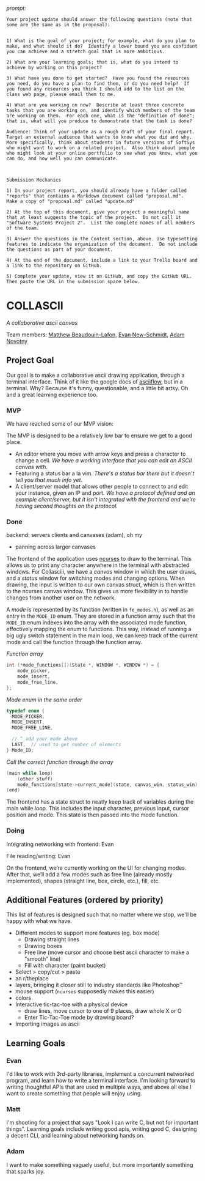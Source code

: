 _prompt:_
```
Your project update should answer the following questions (note that some are the same as in the proposal):


1) What is the goal of your project; for example, what do you plan to make, and what should it do?  Identify a lower bound you are confident you can achieve and a stretch goal that is more ambitious.

2) What are your learning goals; that is, what do you intend to achieve by working on this project?

3) What have you done to get started?  Have you found the resources you need, do you have a plan to find them, or do you need help?  If you found any resources you think I should add to the list on the class web page, please email them to me.

4) What are you working on now?  Describe at least three concrete tasks that you are working on, and identify which members of the team are working on them.  For each one, what is the "definition of done"; that is, what will you produce to demonstrate that the task is done?

Audience: Think of your update as a rough draft of your final report.  Target an external audience that wants to know what you did and why.  More specifically, think about students in future versions of SoftSys who might want to work on a related project.  Also think about people who might look at your online portfolio to see what you know, what you can do, and how well you can communicate.



Submission Mechanics

1) In your project report, you should already have a folder called "reports" that contains a Markdown document called "proposal.md".  Make a copy of "proposal.md" called "update.md"

2) At the top of this document, give your project a meaningful name that at least suggests the topic of the project.  Do not call it "Software Systems Project 2".  List the complete names of all members of the team.

3) Answer the questions in the Content section, above. Use typesetting features to indicate the organization of the document.  Do not include the questions as part of your document.

4) At the end of the document, include a link to your Trello board and a link to the repository on GitHub.

5) Complete your update, view it on GitHub, and copy the GitHub URL.  Then paste the URL in the submission space below.
```

# COLLASCII

_A collaborative ascii canvas_

Team members:
[Matthew Beaudouin-Lafon](https://github.com/MatthewBeaudouinLafon),
[Evan New-Schmidt](https://github.com/newsch),
[Adam Novotny](https://github.com/labseven)

## Project Goal

Our goal is to make a collaborative ascii drawing application, through a terminal interface. Think of it like the google docs of [asciiflow](http://asciiflow.com/), but in a terminal.
Why? Because it's funny, questionable, and a little bit artsy. Oh and a great learning experience too.

### MVP

We have reached some of our MVP vision:

The MVP is designed to be a relatively low bar to ensure we get to a good place.
- An editor where you move with arrow keys and press a character to change a cell.
  _We have a working interface that you can edit an ASCII canvas with._
- Featuring a status bar a la vim.
  _There's a status bar there but it doesn't tell you that much info yet._
- A client/server model that allows other people to connect to and edit your instance, given an IP and port.
  _We have a protocol defined and an example client/server, but it isn't integrated with the frontend and we're having second thoughts on the protocol._


### Done

backend: servers clients and canvases (adam), oh my

- panning across larger canvases

The frontend of the application uses [ncurses](https://www.gnu.org/software/ncurses/) to draw to the terminal. This allows us to print any character anywhere in the terminal with abstracted windows. For Collasciii, we have a _canvas_ window in which the user draws, and a _status_ window for switching modes and changing options. When drawing, the input is written to our own canvas struct, which is then written to the ncurses canvas window. This gives us more flexibility in to handle changes from another user on the network.

A _mode_ is represented by its function (written in `fe_modes.h`), as well as an entry in the `MODE_ID` enum. They are stored in a function array such that the `MODE_ID` enum indexes into the array with the associated mode function, effectively mapping the enum to functions. This way, instead of running a big ugly switch statement in the main loop, we can keep track of the current mode and call the function through the function array.

_Function array_
```C
int (*mode_functions[])(State *, WINDOW *, WINDOW *) = {
    mode_picker,
    mode_insert,
    mode_free_line,
};
```

_Mode enum in the same order_
```C
typedef enum {
  MODE_PICKER,
  MODE_INSERT,
  MODE_FREE_LINE,

  // ^ add your mode above
  LAST,  // used to get number of elements
} Mode_ID;
```

_Call the correct function through the array_
```C
(main while loop)
    (other stuff)
    mode_functions[state->current_mode](state, canvas_win, status_win); // Mode function call
(end)
```


The frontend has a state struct to neatly keep track of variables during the main while loop. This includes the input character, previous input, cursor position and mode. This state is then passed into the mode function.





### Doing

Integrating networking with frontend: Evan

File reading/writing: Evan

On the frontend, we’re currently working on the UI for changing modes. After that, we’ll add a few modes such as free line (already mostly implemented), shapes (straight line, box, circle, etc.), fill, etc.


## Additional Features (ordered by priority)
This list of features is designed such that no matter where we stop, we'll be happy with what we have.
- Different modes to support more features (eg. box mode)
  - Drawing straight lines
  - Drawing boxes
  - Free line (move cursor and choose best ascii character to make a "smooth" line)
  - Fill with character (paint bucket)
- Select > copy/cut > paste
- an r/theplace
- layers, bringing it closer still to industry standards like Photoshop™
- mouse support (`ncurses` supposedly makes this easier)
- colors
- Interactive tic-tac-toe with a physical device
  - draw lines, move cursor to one of 9 places, draw whole X or O
  - Enter Tic-Tac-Toe mode by drawing board?
- Importing images as ascii

## Learning Goals

### Evan

I'd like to work with 3rd-party libraries, implement a concurrent networked program, and learn how to write a terminal interface. I'm looking forward to writing thoughtful APIs that are used in multiple ways, and above all else I want to create something that people will enjoy using.

### Matt

I'm shooting for a project that says "Look I can write C, but not for important things". Learning goals include writing good apis, writing good C, designing a decent CLI, and learning about networking hands on.

### Adam

I want to make something vaguely useful, but more importantly something that sparks joy.
